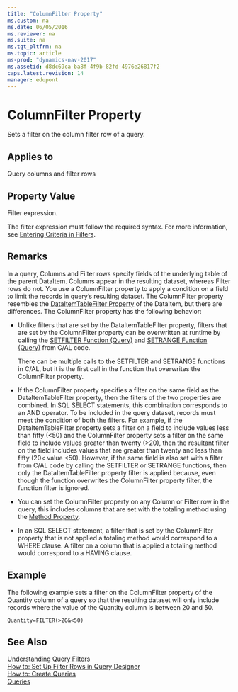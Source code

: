 ```yaml
---
title: "ColumnFilter Property"
ms.custom: na
ms.date: 06/05/2016
ms.reviewer: na
ms.suite: na
ms.tgt_pltfrm: na
ms.topic: article
ms-prod: "dynamics-nav-2017"
ms.assetid: d8dc69ca-ba8f-4f9b-82fd-4976e26817f2
caps.latest.revision: 14
manager: edupont
---
```

# ColumnFilter Property
Sets a filter on the column filter row of a query.  
  
## Applies to  
 Query columns and filter rows  
  
## Property Value  
 Filter expression.  
  
 The filter expression must follow the required syntax. For more information, see [Entering Criteria in Filters](Entering-Criteria-in-Filters.md).  
  
## Remarks  
 In a query, Columns and Filter rows specify fields of the underlying table of the parent DataItem. Columns appear in the resulting dataset, whereas Filter rows do not. You use a ColumnFilter property to apply a condition on a field to limit the records in query’s resulting dataset. The ColumnFilter property resembles the [DataItemTableFilter Property](DataItemTableFilter-Property.md) of the DataItem, but there are differences. The ColumnFilter property has the following behavior:  
  
-   Unlike filters that are set by the DataItemTableFilter property, filters that are set by the ColumnFilter property can be overwritten at runtime by calling the [SETFILTER Function \(Query\)](SETFILTER-Function--Query-.md) and [SETRANGE Function \(Query\)](SETRANGE-Function--Query-.md) from C\/AL code.  
  
     There can be multiple calls to the SETFILTER and SETRANGE functions in C\/AL, but it is the first call in the function that overwrites the ColumnFilter property.  
  
-   If the ColumnFilter property specifies a filter on the same field as the DataItemTableFilter property, then the filters of the two properties are combined. In SQL SELECT statements, this combination corresponds to an AND operator. To be included in the query dataset, records must meet the condition of both the filters. For example, if the DataItemTableFilter property sets a filter on a field to include values less than fifty \(\<50\) and the ColumnFilter property sets a filter on the same field to include values greater than twenty \(\>20\), then the resultant filter on the field includes values that are greater than twenty and less than fifty \(20\< value \<50\). However, if the same field is also set with a filter from C\/AL code by calling the SETFILTER or SETRANGE functions, then only the DataItemTableFilter property filter is applied because, even though the function overwrites the ColumnFilter property filter, the function filter is ignored.  
  
-   You can set the ColumnFilter property on any Column or Filter row in the query, this includes columns that are set with the totaling method using the [Method Property](Method-Property.md).  
  
-   In an SQL SELECT statement, a filter that is set by the ColumnFilter property that is not applied a totaling method would correspond to a WHERE clause. A filter on a column that is applied a totaling method would correspond to a HAVING clause.  
  
## Example  
 The following example sets a filter on the ColumnFilter property of the Quantity column of a query so that the resulting dataset will only include records where the value of the Quantity column is between 20 and 50.  
  
```  
Quantity=FILTER(>20&<50)  
```  
  
## See Also  
 [Understanding Query Filters](Understanding-Query-Filters.md)   
 [How to: Set Up Filter Rows in Query Designer](../Topic/How%20to:%20Set%20Up%20Filter%20Rows%20in%20Query%20Designer.md)   
 [How to: Create Queries](../Topic/How%20to:%20Create%20Queries.md)   
 [Queries](Queries.md)